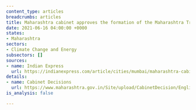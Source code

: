 ```yaml
---
content_type: articles
breadcrumbs: articles
title: Maharashtra cabinet approves the formation of the Maharashtra Tree Authority
date: 2021-06-16 04:00:00 +0000
states:
- Maharashtra
sectors:
- Climate Change and Energy
subsectors: []
sources:
- name: Indian Express
  url: https://indianexpress.com/article/cities/mumbai/maharashtra-cabinet-nod-to-proposed-amendments-for-protection-of-heritage-trees-7353577/
details:
- name: Cabinet Decisions
  url: https://www.maharashtra.gov.in/Site/upload/CabinetDecision/English/10-06-2021%20Cabinet%20Decision%20(Meeting%20No.70).pdf
is_analysis: false

---
```

